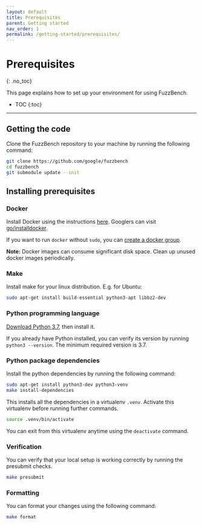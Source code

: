 ```yaml
---
layout: default
title: Prerequisites
parent: Getting started
nav_order: 1
permalink: /getting-started/prerequisites/
---
```


# Prerequisites
{: .no_toc}

This page explains how to set up your environment for using FuzzBench.

- TOC
{:toc}

---

## Getting the code

Clone the FuzzBench repository to your machine by running the following command:

```bash
git clone https://github.com/google/fuzzbench
cd fuzzbench
git submodule update --init
```

## Installing prerequisites

### Docker

Install Docker using the instructions
[here](https://docs.docker.com/engine/installation).
Googlers can visit [go/installdocker](https://goto.google.com/installdocker).

If you want to run `docker` without `sudo`, you can
[create a docker group](https://docs.docker.com/engine/install/linux-postinstall/#manage-docker-as-a-non-root-user).

**Note:** Docker images can consume significant disk space. Clean up unused
docker images periodically.

### Make

Install make for your linux distribution. E.g. for Ubuntu:

```bash
sudo apt-get install build-essential python3-apt libbz2-dev 
```

### Python programming language

[Download Python 3.7](https://www.python.org/downloads/release/python-376/),
then install it.

If you already have Python installed, you can verify its version by running
`python3 --version`. The minimum required version is 3.7.

### Python package dependencies

Install the python dependencies by running the following command:

```bash
sudo apt-get install python3-dev python3-venv
make install-dependencies
```

This installs all the dependencies in a virtualenv `.venv`. Activate this
virtualenv before running further commands.

```bash
source .venv/bin/activate
```

You can exit from this virtualenv anytime using the `deactivate` command.

### Verification

You can verify that your local setup is working correctly by running the
presubmit checks.

```bash
make presubmit
```

### Formatting

You can format your changes using the following command:

```bash
make format
```

